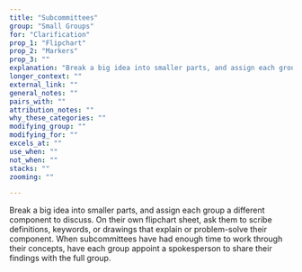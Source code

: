 ```yaml
---
title: "Subcommittees"
group: "Small Groups"
for: "Clarification"
prop_1: "Flipchart"
prop_2: "Markers"
prop_3: ""
explanation: "Break a big idea into smaller parts, and assign each group a different component to discuss. On their own flipchart sheet, ask them to scribe definitions, keywords, or drawings that explain or problem-solve their component. When subcommittees have had enough time to work through their concepts, have each group appoint a spokesperson to share their findings with the full group."
longer_context: ""
external_link: ""
general_notes: ""
pairs_with: ""
attribution_notes: ""
why_these_categories: ""
modifying_group: ""
modifying_for: ""
excels_at: ""
use_when: ""
not_when: ""
stacks: ""
zooming: ""

---
```


Break a big idea into smaller parts, and assign each group a different component to discuss. On their own flipchart sheet, ask them to scribe definitions, keywords, or drawings that explain or problem-solve their component. When subcommittees have had enough time to work through their concepts, have each group appoint a spokesperson to share their findings with the full group.
